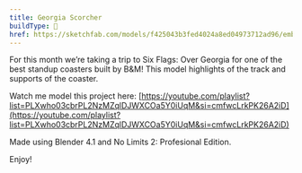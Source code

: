 ```yaml
---
title: Georgia Scorcher
buildType: 🎢
href: https://sketchfab.com/models/f425043b3fed4024a8ed04973712ad96/embed
---
```


For this month we’re taking a trip to Six Flags: Over Georgia for one of the best standup coasters built by B&M! This model highlights of the track and supports of the coaster.

Watch me model this project here: [https://youtube.com/playlist?list=PLXwho03cbrPL2NzMZqlDJWXCOa5Y0iUqM&si=cmfwcLrkPK26A2iD](https://youtube.com/playlist?list=PLXwho03cbrPL2NzMZqlDJWXCOa5Y0iUqM&si=cmfwcLrkPK26A2iD)

Made using Blender 4.1 and No Limits 2: Profesional Edition.

Enjoy!
